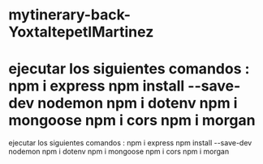 # mytinerary-back-YoxtaltepetlMartinez


ejecutar los siguientes comandos : npm i express npm install --save-dev nodemon npm i dotenv npm i mongoose npm i cors npm i morgan
=======
ejecutar los siguientes comandos :
npm i express
npm install --save-dev nodemon 
npm i dotenv
npm i mongoose
npm i cors
npm i morgan

